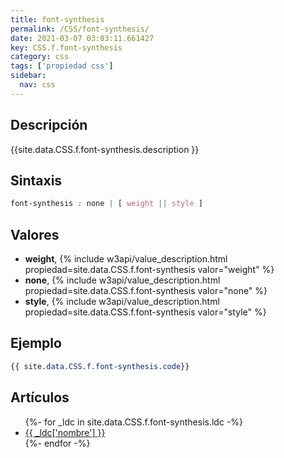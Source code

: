 ```yaml
---
title: font-synthesis
permalink: /CSS/font-synthesis/
date: 2021-03-07 03:03:11.661427
key: CSS.f.font-synthesis
category: css
tags: ['propiedad css']
sidebar: 
  nav: css
---
```


## Descripción
{{site.data.CSS.f.font-synthesis.description }}

## Sintaxis
~~~css
font-synthesis : none | [ weight || style ]
~~~

## Valores
* **weight**,  {% include w3api/value_description.html propiedad=site.data.CSS.f.font-synthesis valor="weight" %}
* **none**,  {% include w3api/value_description.html propiedad=site.data.CSS.f.font-synthesis valor="none" %}
* **style**,  {% include w3api/value_description.html propiedad=site.data.CSS.f.font-synthesis valor="style" %}

## Ejemplo
~~~css
{{ site.data.CSS.f.font-synthesis.code}}
~~~

## Artículos
<ul>
{%- for _ldc in site.data.CSS.f.font-synthesis.ldc -%}
   <li>
       <a href="{{_ldc['url'] }}">{{ _ldc['nombre'] }}</a>
   </li>
{%- endfor -%}
</ul>
